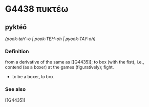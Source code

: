 # G4438 πυκτέω

## pyktéō

_(pook-teh'-o | pook-TEH-oh | pyook-TAY-oh)_

### Definition

from a derivative of the same as [[G4435]]; to box (with the fist), i.e., contend (as a boxer) at the games (figuratively); fight.

- to be a boxer, to box

### See also

[[G4435]]

